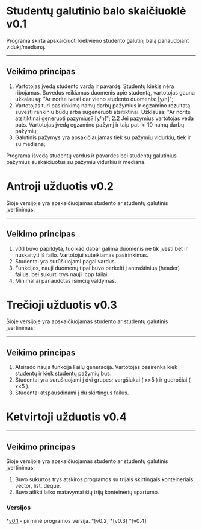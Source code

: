 # Studentų galutinio balo skaičiuoklė v0.1 #
Programa skirta apskaičiuoti kiekvieno studento galutinį balą panaudojant vidukį/medianą.

- - - 
## Veikimo principas ##
1. Vartotojas įvedą studento vardą ir pavardę. Studentų kiekis nėra ribojamas. Suvedus reikiamus duomenis apie studentą, vartotojas gauna užkalausą: "Ar norite ivesti dar vieno studento duomenis: [y/n]";
2. Vartotojas turi pasirinkimą namų darbų pažymius ir egzamino rezultatą suvesti rankiniu būdų arba sugeneruoti atsitiktinai. Užklausa:  "Ar norite atsitiktinai generuoti pazymius? [y/n]";
  2.2 Jei pazymius vartotojas veda pats. Vartotojas įvedą egzamino pažymį ir taip pat iki 10 namų darbų pažymių;
3. Galutinis pažymys yra apsakičiaujamas tiek su pažymių vidurkiu, tiek ir su mediana;

Programa išvedą studentų vardus ir pavardes bei studentų galutinius pažymius suskaičiuotus su pažymiu vidurkiu ir mediana.

# Antroji užduotis v0.2 #
Šioje versijoje yra apskaičiuojamas studento ar studentų galutinis įvertinimas.

- - - 
## Veikimo principas ##
1. v0.1 buvo papildyta, tuo kad dabar galima duomenis ne tik įvesti bet ir nuskaityti iš failo. Vartotojui suteikiamas pasirinkimas.
2. Studentai yra surūšiuojami pagal vardus.
3. Funkcijos, nauji duomenų tipai buvo perkelti į antraštinius (header) failus, bei sukurti trys nauji .cpp failai.
4. Minimaliai panaudotas išimčių valdymas.

# Trečioji užduotis v0.3 #
Šioje versijoje yra apskaičiuojamas studento ar studentų galutinis įvertinimas;

- - - 
## Veikimo principas ##
1. Atsirado nauja funkcija Failų generacija. Vartotojas pasirenka kiek studentų ir kiek studentų pažymių bus.
2. Studentai yra surušiuojami į dvi grupes; vargšiukai ( x>5 ) ir gudročiai ( x<5 ).
3. Studentai atspausdinami į du skirtingus failus.

# Ketvirtoji užduotis v0.4 #

- - - 
## Veikimo principas ##
Šioje versijoje yra apskaičiuojamas studento ar studentų galutinis įvertinimas;
1. Buvo sukurtos trys atskiros programos su trijais skirtingais konteineriais: vector, list, deque.
2. Buvo atlikti laiko matavymai šių trijų konteinerių spartumo.

### Versijos ###
*[v0.1](https://github.com/Kamile11/Project-1.git) - pirminė programos versija.
*[v0.2]
*[v0.3]
*[v0.4]

